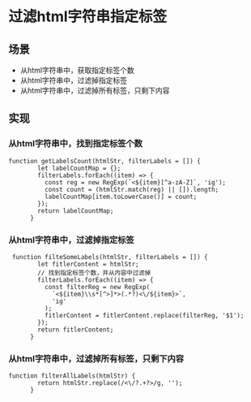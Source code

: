 # 过滤html字符串指定标签

## 场景
* 从html字符串中，获取指定标签个数
* 从html字符串中，过滤掉指定标签
* 从html字符串中，过滤掉所有标签，只剩下内容

## 实现
### 从html字符串中，找到指定标签个数
```
function getLabelsCount(htmlStr, filterLabels = []) {
        let labelCountMap = {};
        filterLabels.forEach((item) => {
          const reg = new RegExp(`<${item}[^a-zA-Z]`, 'ig');
          const count = (htmlStr.match(reg) || []).length;
          labelCountMap[item.toLowerCase()] = count;
        });
        return labelCountMap;
      }
```
### 从html字符串中，过滤掉指定标签
```
 function filteSomeLabels(htmlStr, filterLabels = []) {
        let fitlerContent = htmlStr;
        // 找到指定标签个数，并从内容中过滤掉
        filterLabels.forEach((item) => {
          const filterReg = new RegExp(
            `<${item}\\s*[^>]*>(.*?)<\/${item}>`,
            'ig'
          );
          fitlerContent = fitlerContent.replace(filterReg, '$1');
        });
        return fitlerContent;
      }
```

### 从html字符串中，过滤掉所有标签，只剩下内容
```
function filterAllLabels(htmlStr) {
        return htmlStr.replace(/<\/?.+?>/g, '');
      }
```